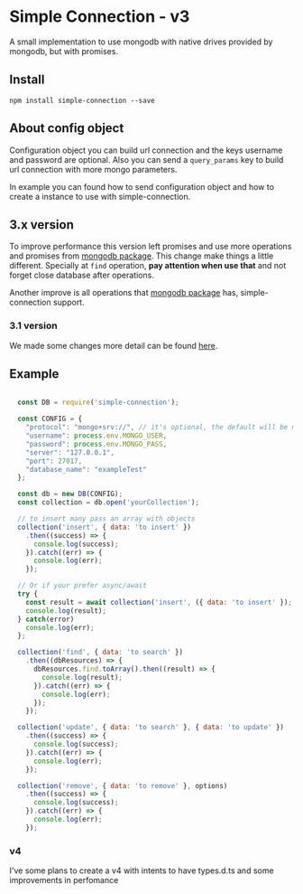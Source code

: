 # Simple Connection - v3

A small implementation to use mongodb with native drives provided by mongodb, but with promises.

## Install

`npm install simple-connection --save`

## About config object

Configuration object you can build url connection and the keys username and password are optional. Also you can send a `query_params` key to build url connection with more mongo parameters.

In example you can found how to send configuration object and how to create a instance to use with simple-connection.

## 3.x version

To improve performance this version left promises and use more operations and promises from [mongodb package](https://www.npmjs.com/package/mongodb). This change make things a little different. Specially at `find` operation, **pay attention when use that** and not forget close database after operations.

Another improve is all operations that [mongodb package](https://www.npmjs.com/package/mongodb) has, simple-connection support.

### 3.1 version

We made some changes more detail can be found [here](https://flpms.me/simple-connection-3-1/).

## Example

```` javascript

  const DB = require('simple-connection');

  const CONFIG = {
    "protocol": "mongo+srv://", // it's optional, the default will be mongodb://
    "username": process.env.MONGO_USER,
    "password": process.env.MONGO_PASS,
    "server": "127.0.0.1",
    "port": 27017,
    "database_name": "exampleTest"
  };

  const db = new DB(CONFIG);
  const collection = db.open('yourCollection');

  // to insert many pass an array with objects
  collection('insert', { data: 'to insert' })
    .then((success) => {
      console.log(success);
    }).catch((err) => {
      console.log(err);
    });

  // Or if your prefer async/await
  try {
    const result = await collection('insert', ({ data: 'to insert' });
    console.log(result);
  } catch(error)
    console.log(err);
  };

  collection('find', { data: 'to search' })
    .then((dbResources) => {
      dbResources.find.toArray().then((result) => {
        console.log(result);
      }).catch((err) => {
        console.log(err);
      });
    });

  collection('update', { data: 'to search' }, { data: 'to update' })
    .then((success) => {
      console.log(success);
    }).catch((err) => {
      console.log(err);
    });

  collection('remove', { data: 'to remove' }, options)
    .then((success) => {
      console.log(success);
    }).catch((err) => {
      console.log(err);
    });

````

### v4

I've some plans to create a v4 with intents to have types.d.ts and some improvements in perfomance
